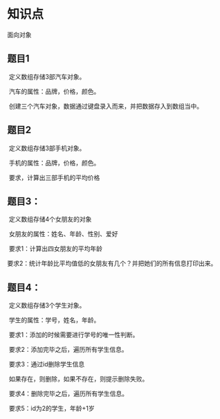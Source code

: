 # 知识点

面向对象

## 题目1

​	定义数组存储3部汽车对象。

​	汽车的属性：品牌，价格，颜色。

​	创建三个汽车对象，数据通过键盘录入而来，并把数据存入到数组当中。

## 题目2

​	定义数组存储3部手机对象。

​	手机的属性：品牌，价格，颜色。

​	要求，计算出三部手机的平均价格

## 题目3：

​	定义数组存储4个女朋友的对象

​	女朋友的属性：姓名、年龄、性别、爱好

​	要求1：计算出四女朋友的平均年龄

​	要求2：统计年龄比平均值低的女朋友有几个？并把她们的所有信息打印出来。

## 题目4：

​	定义数组存储3个学生对象。

​	学生的属性：学号，姓名，年龄。

​	要求1：添加的时候需要进行学号的唯一性判断。

​	要求2：添加完毕之后，遍历所有学生信息。

​	要求3：通过id删除学生信息

​             如果存在，则删除，如果不存在，则提示删除失败。

​	要求4：删除完毕之后，遍历所有学生信息。

​	要求5：id为2的学生，年龄+1岁

















